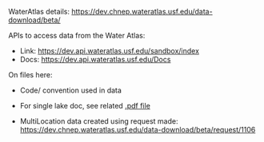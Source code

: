 WaterAtlas details:
https://dev.chnep.wateratlas.usf.edu/data-download/beta/

APIs  to access data from the Water Atlas: 
 - Link: https://dev.api.wateratlas.usf.edu/sandbox/index
 - Docs: https://dev.api.wateratlas.usf.edu/Docs

On files here:
* Code/ convention used in data 

* For single lake doc, see related [.pdf file](https://github.com/biplav-s/course-tai/blob/main/sample-code/common-data/water/WaterAtlas-OneLake-doc.pdf)

* MultiLocation data created using request made:
https://dev.chnep.wateratlas.usf.edu/data-download/beta/request/1106
